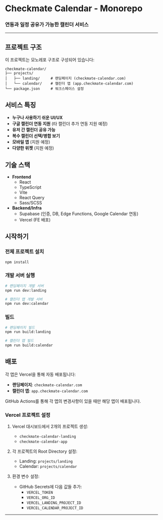 # Checkmate Calendar - Monorepo

### 연동과 일정 공유가 가능한 캘린더 서비스

---

## 프로젝트 구조

이 프로젝트는 모노레포 구조로 구성되어 있습니다:

```
checkmate-calendar/
├── projects/
│   ├── landing/     # 랜딩페이지 (checkmate-calendar.com)
│   └── calendar/    # 캘린더 앱 (app.checkmate-calendar.com)
└── package.json     # 워크스페이스 설정
```

## 서비스 특징

- **누구나 사용하기 쉬운 UI/UX**
- **구글 캘린더 연동 지원** (타 캘린더 추가 연동 지원 예정)
- **유저 간 캘린더 공유 가능**
- **복수 캘린더 선택/병합 보기**
- **모바일 앱** (지원 예정)
- **다양한 위젯** (지원 예정)

## 기술 스택

- **Frontend**
  - React
  - TypeScript
  - Vite
  - React Query
  - Sass/SCSS
- **Backend/Infra**
  - Supabase (인증, DB, Edge Functions, Google Calendar 연동)
  - Vercel (FE 배포)

## 시작하기

### 전체 프로젝트 설치

```bash
npm install
```

### 개발 서버 실행

```bash
# 랜딩페이지 개발 서버
npm run dev:landing

# 캘린더 앱 개발 서버
npm run dev:calendar
```

### 빌드

```bash
# 랜딩페이지 빌드
npm run build:landing

# 캘린더 앱 빌드
npm run build:calendar
```

## 배포

각 앱은 Vercel을 통해 자동 배포됩니다:

- **랜딩페이지**: `checkmate-calendar.com`
- **캘린더 앱**: `app.checkmate-calendar.com`

GitHub Actions를 통해 각 앱의 변경사항이 있을 때만 해당 앱이 배포됩니다.

### Vercel 프로젝트 설정

1. Vercel 대시보드에서 2개의 프로젝트 생성:
   - `checkmate-calendar-landing`
   - `checkmate-calendar-app`

2. 각 프로젝트의 Root Directory 설정:
   - Landing: `projects/landing`
   - Calendar: `projects/calendar`

3. 환경 변수 설정:
   - GitHub Secrets에 다음 값들 추가:
     - `VERCEL_TOKEN`
     - `VERCEL_ORG_ID`
     - `VERCEL_LANDING_PROJECT_ID`
     - `VERCEL_CALENDAR_PROJECT_ID`

---

